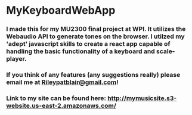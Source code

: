 # MyKeyboardWebApp

### I made this for my MU2300 final project at WPI. It utilizes the Webaudio API to generate tones on the browser. I utilzed my 'adept' javascript skills to create a react app capable of handling the basic functionality of a keyboard and scale-player. 

### If you think of any features (any suggestions really) please email me at Rileypatblair@gmail.com!

###  Link to my site can be found here: http://mymusicsite.s3-website.us-east-2.amazonaws.com/
